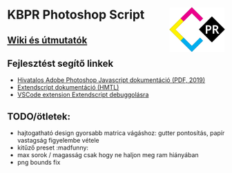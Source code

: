 # KBPR Photoshop Script <img src="https://raw.githubusercontent.com/Gilgames32/kbpr-ps/main/misc/kbpr-logo.svg" width="128" align="right">

## [Wiki és útmutatók](https://github.com/Gilgames32/kbpr-ps/wiki)

## Fejlesztést segítő linkek
- [Hivatalos Adobe Photoshop Javascript dokumentáció (PDF, 2019)](https://github.com/Adobe-CEP/CEP-Resources/blob/master/Documentation/Product%20specific%20Documentation/Photoshop%20Scripting/photoshop-cc-javascript-ref-2019.pdf)
- [Extendscript dokumentáció (HMTL)](https://extendscript.docsforadobe.dev/user-interface-tools/window-object.html)
- [VSCode extension Extendscript debuggolásra](https://marketplace.visualstudio.com/items?itemName=Adobe.extendscript-debug)

## TODO/ötletek:
- hajtogatható design gyorsabb matrica vágáshoz: gutter pontosítás, papír vastagság figyelembe vétele
- kitűző preset :madfunny:
- max sorok / magasság csak hogy ne haljon meg ram hiányában
- png bounds fix